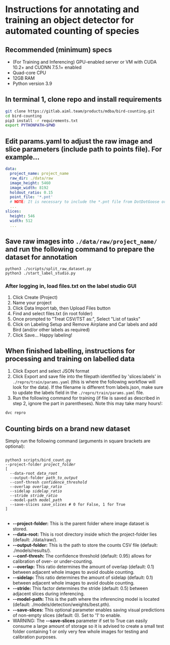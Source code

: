 # Instructions for annotating and training an object detector for automated counting of species

## Recommended (minimum) specs

* (For Training and Inferencing) GPU-enabled server or VM with CUDA 10.2+ and CUDNN 7.5.1+ enabled
* Quad-core CPU
* 12GB RAM
* Python version 3.9

## In terminal 1, clone repo and install requirements

```bash
git clone https://gitlab.aiml.team/products/mdba/bird-counting.git
cd bird-counting
pip3 install -r requirements.txt
export PYTHONPATH=$PWD
```

## Edit params.yaml to adjust the raw image and slice parameters (include path to points file). For example...

```yaml
data:
  project_name: project_name
  raw_dir: ./data/raw
  image_height: 5460
  image_width: 8192
  holdout_ratio: 0.15
  point_file: '*.pnt' 
  # NOTE: It is necessary to include the *.pnt file from DotDotGoose or other dot labelling software to filter negative samples and produce a reasonably sized training set for annotation.
  ...
slices:
  height: 546
  width: 512
  ...
```

## Save raw images into ```./data/raw/project_name/``` and run the following command to prepare the dataset for annotation

```
python3 ./scripts/split_raw_dataset.py
python3 ./start_label_studio.py
```

### After logging in, load files.txt on the label studio GUI

1. Click Create (Project)
2. Name your project
3. Click Data Import tab, then Upload Files button
4. Find and select files.txt (in root folder)
5. Once prompted to "Treat CSV/TST as:", Select "List of tasks"
6. Click on Labeling Setup and Remove Airplane and Car labels and add Bird (and/or other labels as required)
7. Click Save... Happy labeling!

## When finished labelling, instructions for processing and training on labelled data

1. Click Export and select JSON format
2. Click Export and save file into the filepath identified by 'slices:labels' in ```./repro/train/params.yaml``` (this is where the following workflow will look for the data). If the filename is different from labels.json, make sure to update the labels field in the ```./repro/train/params.yaml``` file.
3. Run the following command for training (if file is saved as described in step 2, ignore the part in parentheses). Note this may take many hours!:

```bash
dvc repro
```

## Counting birds on a brand new dataset

Simply run the following command (arguments in square brackets are optional):

<code>
python3 scripts/bird_count.py
--project-folder <i>project_folder</i>
[
  --data-root <i>data_root</i>
  --output-folder <i>path_to_output</i>
  --conf-thresh <i>confidence_threshold</i>
  --overlap <i>overlap_ratio</i>
  --sidelap <i>sidelap_ratio</i>
  --stride <i>stride_ratio</i>
  --model-path <i>model_path</i>
  --save-slices <i>save_slices</i> # 0 for False, 1 for True
]
</code>

##

* <b>--project-folder:</b> This is the parent folder where image dataset is stored.
* <b>--data-root:</b> This is root directory inside which the project-folder lies (default: ./data/raw/).
* <b>--output-folder:</b> This is the path to store the counts CSV file (default: ./models/results/).
* <b>--conf-thresh:</b> The confidence threshold (default: 0.95) allows for calibration of over- or under-counting.
* <b>--overlap:</b> This ratio determines the amount of overlap (default: 0.1) between adjacent whole images to avoid double counting.
* <b>--sidelap:</b> This ratio determines the amount of sidelap (default: 0.1) between adjacent whole images to avoid double counting.
* <b>--stride:</b> This factor determines the stride (default: 0.5) between adjacent slices during inferencing.
* <b>--model-path:</b> This is the path where the inferencing model is located (default: ./models/detection/weights/best.pth).
* <b>--save-slices:</b> This optional parameter enables saving visual predictions of non-empty slices (default: 0). Set to '1' to enable. 
* WARNING: The <b>--save-slices</b> parameter if set to True can easily consume a large amount of storage so it is advised to create a small test folder containing 1 or only very few whole images for testing and calibration purposes. 